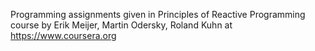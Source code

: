 Programming assignments given in Principles of Reactive Programming course
by Erik Meijer, Martin Odersky, Roland Kuhn at https://www.coursera.org
